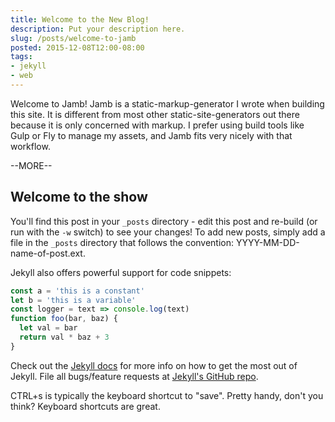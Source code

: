 ```yaml
---
title: Welcome to the New Blog!
description: Put your description here.
slug: /posts/welcome-to-jamb
posted: 2015-12-08T12:00-08:00
tags:
- jekyll
- web
---
```


Welcome to Jamb! Jamb is a static-markup-generator I wrote when building this site. It is different from most other static-site-generators out there because it is only concerned with markup. I prefer using build tools like Gulp or Fly to manage my assets, and Jamb fits very nicely with that workflow.

--MORE--

## Welcome to the show

You'll find this post in your `_posts` directory - edit this post and re-build (or run with the `-w` switch) to see your changes! To add new posts, simply add a file in the `_posts` directory that follows the convention: YYYY-MM-DD-name-of-post.ext.

Jekyll also offers powerful support for code snippets:

```js
const a = 'this is a constant'
let b = 'this is a variable'
const logger = text => console.log(text)
function foo(bar, baz) {
  let val = bar
  return val * baz + 3
}
```

Check out the [Jekyll docs][jekyll] for more info on how to get the most out of Jekyll. File all bugs/feature requests at [Jekyll's GitHub repo][jekyll-gh].

<span class="key">CTRL</span>+<span class="key">s</span> is typically the keyboard shortcut to "save". Pretty handy, don't you think? Keyboard shortcuts are great.

[jekyll-gh]: https://github.com/mojombo/jekyll
[jekyll]:    http://jekyllrb.com
